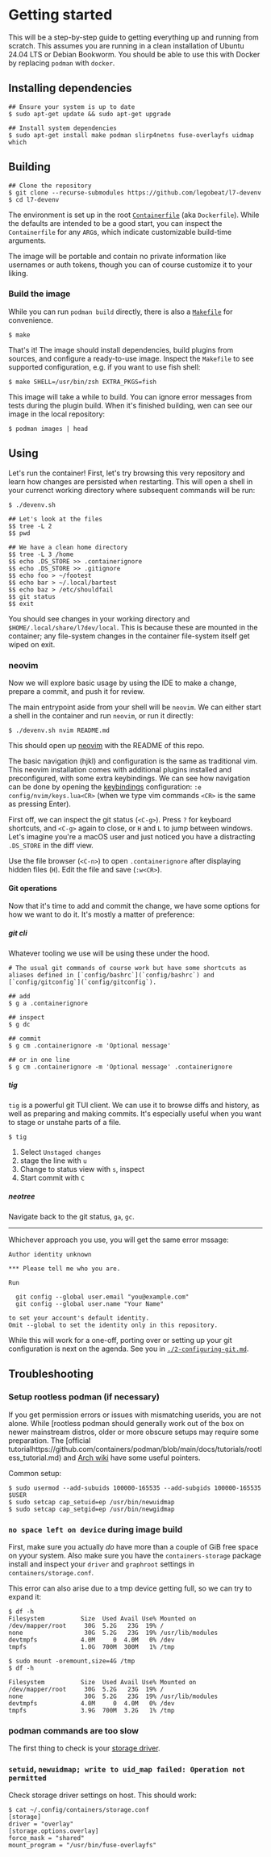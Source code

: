
# Getting started

This will be a step-by-step guide to getting everything up and running from scratch.
This assumes you are running in a clean installation of Ubuntu 24.04 LTS or Debian Bookworm.
You should be able to use this with Docker by replacing `podman` with `docker`. 

## Installing dependencies

```
## Ensure your system is up to date
$ sudo apt-get update && sudo apt-get upgrade

## Install system dependencies
$ sudo apt-get install make podman slirp4netns fuse-overlayfs uidmap which
```

## Building
```
## Clone the repository
$ git clone --recurse-submodules https://github.com/legobeat/l7-devenv
$ cd l7-devenv
```

The environment is set up in the root [`Containerfile`](./Containerfile) (aka `Dockerfile`). While the defaults are intended to be a good start, you can inspect the `Containerfile` for any `ARG`s, which indicate customizable build-time arguments.

The image will be portable and contain no private information like usernames or auth tokens, though you can of course customize it to your liking.

### Build the image
While you can run `podman build` directly, there is also a [`Makefile`](./Makefile) for convenience.

```
$ make
```

That's it! The image should install dependencies, build plugins from sources, and configure a ready-to-use image. Inspect the `Makefile` to see supported configuration, e.g. if you want to use fish shell:
```
$ make SHELL=/usr/bin/zsh EXTRA_PKGS=fish
```
This image will take a while to build. You can ignore error messages from tests during the plugin build.
When it's finished building, wen can see our image in the local repository:
```
$ podman images | head
```

## Using

Let's run the container! First, let's try browsing this very repository and learn how changes are persisted when restarting. This will open a shell in your currenct working directory where subsequent commands will be run:

```
$ ./devenv.sh

## Let's look at the files
$$ tree -L 2
$$ pwd

## We have a clean home directory
$$ tree -L 3 /home
$$ echo .DS_STORE >> .containerignore
$$ echo .DS_STORE >> .gitignore
$$ echo foo > ~/footest
$$ echo bar > ~/.local/bartest
$$ echo baz > /etc/shouldfail
$$ git status
$$ exit
```

You should see changes in your working directory and `$HOME/.local/share/l7dev/local`. This is because these are mounted in the container; any file-system changes in the container file-system itself get wiped on exit.

### neovim

Now we will explore basic usage by using the IDE to make a change, prepare a commit, and push it for review.

The main entrypoint aside from your shell will be `neovim`. We can either start a shell in the container and run `neovim`, or run it directly:

```
$ ./devenv.sh nvim README.md
```

This should open up [neovim](https://neovim.io) with the README of this repo.

The basic navigation (hjkl) and configuration is the same as traditional vim. This neovim installation comes with additional plugins installed and preconfigured, with some extra keybindings.
We can see how navigation can be done by opening the [keybindings](./config/nvim/keys.lua) configuration: `:e config/nvim/keys.lua<CR>` (when we type vim commands `<CR>` is the same as pressing Enter).

First off, we can inspect the git status (`<C-g>`). Press `?` for keyboard shortcuts, and `<C-g>` again to close, or `H` and `L` to jump between windows.
Let's imagine you're a macOS user and just noticed you have a distracting `.DS_STORE` in the diff view.

Use the file browser (`<C-n>`) to open `.containerignore` after displaying hidden files (`H`). Edit the file and save (`:w<CR>`).

#### Git operations
Now that it's time to add and commit the change, we have some options for how we want to do it. It's mostly a matter of preference:

##### git cli
Whatever tooling we use will be using these under the hood.
```
# The usual git commands of course work but have some shortcuts as aliases defined in [`config/bashrc`](`config/bashrc`) and [`config/gitconfig`](`config/gitconfig`).

## add
$ g a .containerignore

## inspect
$ g dc

## commit
$ g cm .containerignore -m 'Optional message'

## or in one line
$ g cm .containerignore -m 'Optional message' .containerignore
```

##### tig
`tig` is a powerful git TUI client. We can use it to browse diffs and history, as well as preparing and making commits. It's especially useful when you want to stage or unstahe parts of a file.

```
$ tig
```

1. Select `Unstaged changes`
2. stage the line with `u`
3. Change to status view with `s`, inspect
4. Start commit with `C`

##### neotree
Navigate back to the git status, `ga`, `gc`.

---

Whichever approach you use, you will get the same error mssage:

```
Author identity unknown

*** Please tell me who you are.

Run

  git config --global user.email "you@example.com"
  git config --global user.name "Your Name"

to set your account's default identity.
Omit --global to set the identity only in this repository.
```

While this will work for a one-off, porting over or setting up your git configuration is next on the agenda. See you in [`./2-configuring-git.md`](2-configuring-git.md).

## Troubleshooting
### Setup rootless podman (if necessary)
If you get permission errors or issues with mismatching userids, you are not alone.
While [rootless podman should generally work out of the box on newer mainstream distros, older or more obscure setups may require some preparation. The [official tutorialhttps://github.com/containers/podman/blob/main/docs/tutorials/rootless_tutorial.md) and [Arch wiki](https://wiki.archlinux.org/title/Podman#gootless_Podman) have some useful pointers.

Common setup:

```
$ sudo usermod --add-subuids 100000-165535 --add-subgids 100000-165535 $USER
$ sudo setcap cap_setuid=ep /usr/bin/newuidmap
$ sudo setcap cap_setgid=ep /usr/bin/newgidmap
```

### `no space left on device` during image build
First, make sure you actually _do_ have more than a couple of GiB free space on yyour system.
Also make sure you have the `containers-storage` package install and inspect your `driver` and `graphroot` settings in `containers/storage.conf`.

This error can also arise due to a tmp device getting full, so we can try to expand it:

```
$ df -h
Filesystem          Size  Used Avail Use% Mounted on
/dev/mapper/root     30G  5.2G   23G  19% /
none                 30G  5.2G   23G  19% /usr/lib/modules
devtmpfs            4.0M     0  4.0M   0% /dev
tmpfs               1.0G  700M  300M   1% /tmp

$ sudo mount -oremount,size=4G /tmp
$ df -h

Filesystem          Size  Used Avail Use% Mounted on
/dev/mapper/root     30G  5.2G   23G  19% /
none                 30G  5.2G   23G  19% /usr/lib/modules
devtmpfs            4.0M     0  4.0M   0% /dev
tmpfs               3.9G  700M  3.2G   1% /tmp
```

### podman commands are too slow
The first thing to check is your [storage driver](https://github.com/containers/podman/issues/13226#issuecomment-1555872420).

### `setuid`, `newuidmap; write to uid_map failed: Operation not permitted`
Check storage driver settings on host. This should work:
```
$ cat ~/.config/containers/storage.conf
[storage]
driver = "overlay"
[storage.options.overlay]
force_mask = "shared"
mount_program = "/usr/bin/fuse-overlayfs"
```
